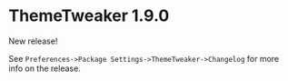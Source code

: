 # ThemeTweaker 1.9.0

New release!

See `Preferences->Package Settings->ThemeTweaker->Changelog` for more info on 
the release.

